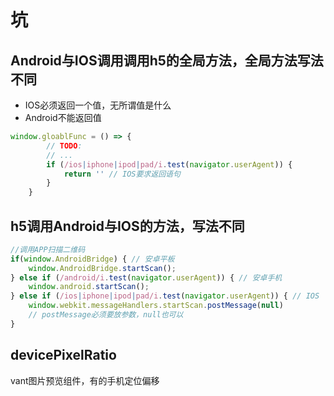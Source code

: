# 坑
## Android与IOS调用调用h5的全局方法，全局方法写法不同
- IOS必须返回一个值，无所谓值是什么
- Android不能返回值
``` javascript
window.gloablFunc = () => {
        // TODO:
        // ...
        if (/ios|iphone|ipod|pad/i.test(navigator.userAgent)) {
            return '' // IOS要求返回语句
        }
    }
```
## h5调用Android与IOS的方法，写法不同
``` javascript
//调用APP扫描二维码
if(window.AndroidBridge) { // 安卓平板
    window.AndroidBridge.startScan();
} else if (/android/i.test(navigator.userAgent)) { // 安卓手机
    window.android.startScan();
} else if (/ios|iphone|ipod|pad/i.test(navigator.userAgent)) { // IOS
    window.webkit.messageHandlers.startScan.postMessage(null)
    // postMessage必须要放参数，null也可以
}
```
## devicePixelRatio
vant图片预览组件，有的手机定位偏移
